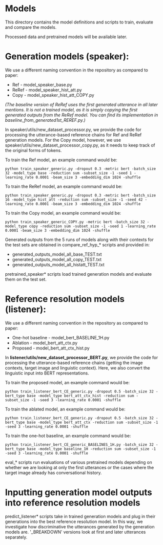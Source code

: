 # Models

This directory contains the model definitions and scripts to train, evaluate and compare the models.

Processed data and pretrained models will be available later.

# Generation models (speaker):
We use a different naming convention in the repository as compared to paper:

- Ref - model_speaker_base.py
- ReRef - model_speaker_hist_att.py
- Copy - model_speaker_hist_att_COPY.py

*(The baseline version of ReRef uses the first generated utterance in all later mentions. It is not a trained model, as it is simply copying the first generated outputs from the ReRef model. You can find its implementation in baseline_from_generated1st_REREF.py.)*

In speaker/utils/new_dataset_processor.py, we provide the code for processing the utterance-based reference chains for Ref and ReRef generation models. For the Copy model, however, we use speaker/utils/new_dataset_processor_copy.py, as it needs to keep track of the original forms of <unk> tokens. 

To train the Ref model, an example command would be:

``python train_speaker_generic.py -dropout 0.3 -metric bert -batch_size 32 -model_type base -reduction sum -subset_size -1 -seed 1 -learning_rate 0.0001 -beam_size 3 -embedding_dim 1024 -shuffle``

To train the ReRef model, an example command would be:

``python train_speaker_generic.py -dropout 0.3 -metric bert -batch_size 16 -model_type hist_att -reduction sum -subset_size -1 -seed 42 -learning_rate 0.0001 -beam_size 3 -embedding_dim 1024 -shuffle``

To train the Copy model, an example command would be:

``python train_speaker_generic_COPY.py -metric bert -batch_size 32 -model_type copy -reduction sum -subset_size -1 -seed 1 -learning_rate 0.0001 -beam_size 3 -embedding_dim 1024 -shuffle``

Generated outputs from the 5 runs of models along with their contexts for the test sets are obtained in compare_ref_hyp_* scripts and provided in:

- generated_outputs_model_all_base_TEST.txt
- generated_outputs_model_all_copy_TEST.txt
- generated_outputs_model_all_histatt_TEST.txt

pretrained_speaker* scripts load trained generation models and evaluate them on the test set.

# Reference resolution models (listener):
We use a different naming convention in the repository as compared to paper:

- One-hot baseline - model_bert_BASELINE_1H.py
- Ablation - model_bert_att_ctx.py
- Proposed - model_bert_att_ctx_hist.py

In **listener/utils/new_dataset_processor_BERT.py**, we provide the code for processing the utterance-based reference chains (getting the image contexts, target image and linguistic context). Here, we also convert the linguistic input into BERT representations.

To train the proposed model, an example command would be:

``python train_listener_bert_CE_generic.py -dropout 0.5 -batch_size 32 -bert_type base -model_type bert_att_ctx_hist -reduction sum -subset_size -1 -seed 3 -learning_rate 0.0001 -shuffle``

To train the ablated model, an example command would be:

``python train_listener_bert_CE_generic.py -dropout 0.5 -batch_size 32 -bert_type base -model_type bert_att_ctx -reduction sum -subset_size -1 -seed 3 -learning_rate 0.0001 -shuffle``

To train the one-hot baseline, an example command would be:

``python train_listener_bert_CE_generic_BASELINES_1H.py -batch_size 32 -bert_type base -model_type baseline_1H -reduction sum -subset_size -1 -seed 3 -learning_rate 0.0001 -shuffle``


eval_* scripts run evaluations of various pretrained models depending on whether we are looking at only the first utterances or the cases where the target image already has conversational history.


# Inputting generation model outputs into reference resolution models
predict_listener* scripts take in trained generation models and plug in their generations into the best reference resolution model. In this way, we investigate how discriminative the utterances generated by the generation models are. '_BREAKDOWN' versions look at first and later utterances separately.
 

